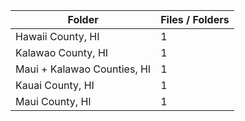 | Folder                      |   Files / Folders |
|-----------------------------|-------------------|
| Hawaii County, HI           |                 1 |
| Kalawao County, HI          |                 1 |
| Maui + Kalawao Counties, HI |                 1 |
| Kauai County, HI            |                 1 |
| Maui County, HI             |                 1 |
